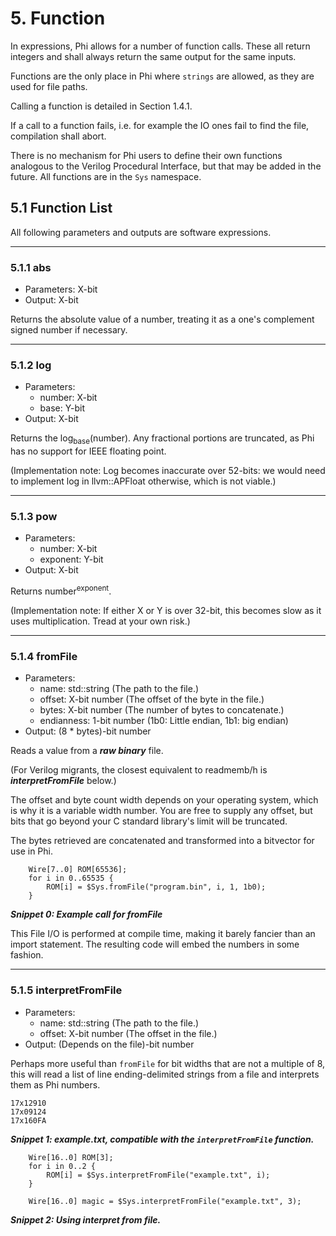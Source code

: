 # 5. Function
In expressions, Phi allows for a number of function calls. These all return integers and shall always return the same output for the same inputs.

Functions are the only place in Phi where `strings` are allowed, as they are used for file paths.

Calling a function is detailed in Section 1.4.1.

If a call to a function fails, i.e. for example the IO ones fail to find the file, compilation shall abort.

There is no mechanism for Phi users to define their own functions analogous to the Verilog Procedural Interface, but that may be added in the future. All functions are in the `Sys` namespace.

## 5.1 Function List
All following parameters and outputs are software expressions.

---
### 5.1.1 abs
* Parameters: X-bit
* Output: X-bit

Returns the absolute value of a number, treating it as a one's complement signed number if necessary.

---
### 5.1.2 log
* Parameters:
    * number: X-bit
    * base: Y-bit
* Output: X-bit

Returns the log<sub>base</sub>(number). Any fractional portions are truncated, as Phi has no support for IEEE floating point.

(Implementation note: Log becomes inaccurate over 52-bits: we would need to implement log in llvm::APFloat otherwise, which is not viable.)

---
### 5.1.3 pow
* Parameters:
    * number: X-bit
    * exponent: Y-bit
* Output: X-bit

Returns number<sup>exponent</sup>.

(Implementation note: If either X or Y is over 32-bit, this becomes slow as it uses multiplication. Tread at your own risk.)

---
### 5.1.4 fromFile
* Parameters:
    * name: std::string (The path to the file.)
    * offset: X-bit number (The offset of the byte in the file.)
    * bytes: X-bit number (The number of bytes to concatenate.)
    * endianness: 1-bit number  (1b0: Little endian, 1b1: big endian)
* Output: (8 * bytes)-bit number

Reads a value from a ***raw binary*** file.

(For Verilog migrants, the closest equivalent to readmemb/h is ***interpretFromFile*** below.)

The offset and byte count width depends on your operating system, which is why it is a variable width number. You are free to supply any offset, but bits that go beyond your C standard library's limit will be truncated.

The bytes retrieved are concatenated and transformed into a bitvector for use in Phi.

```
    Wire[7..0] ROM[65536];
    for i in 0..65535 {
        ROM[i] = $Sys.fromFile("program.bin", i, 1, 1b0);
    }
```
***Snippet 0: Example call for fromFile***

This File I/O is performed at compile time, making it barely fancier than an import statement. The resulting code will embed the numbers in some fashion.

---
### 5.1.5 interpretFromFile
* Parameters:
    * name: std::string (The path to the file.)
    * offset: X-bit number (The offset in the file.)
* Output: (Depends on the file)-bit number

Perhaps more useful than `fromFile` for bit widths that are not a multiple of 8, this will read a list of line ending-delimited strings from a file and interprets them as Phi numbers.

```
17x12910
17x09124
17x160FA
```
***Snippet 1: example.txt, compatible with the `interpretFromFile` function.***

```
    Wire[16..0] ROM[3];
    for i in 0..2 {
        ROM[i] = $Sys.interpretFromFile("example.txt", i);
    }

    Wire[16..0] magic = $Sys.interpretFromFile("example.txt", 3);
```
***Snippet 2: Using interpret from file.***


